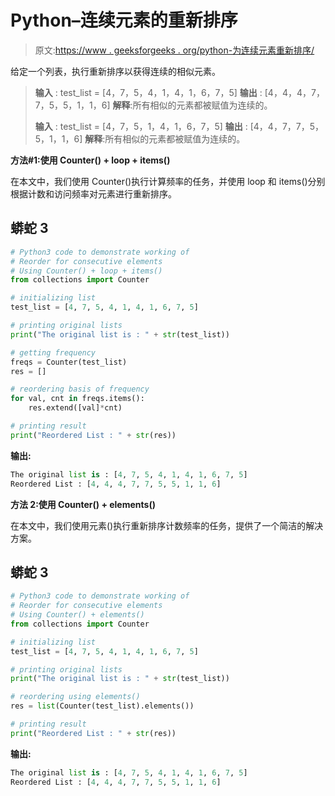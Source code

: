 # Python–连续元素的重新排序

> 原文:[https://www . geeksforgeeks . org/python-为连续元素重新排序/](https://www.geeksforgeeks.org/python-reorder-for-consecutive-elements/)

给定一个列表，执行重新排序以获得连续的相似元素。

> **输入** : test_list = [4，7，5，4，1，4，1，6，7，5]
> **输出** : [4，4，4，7，7，5，5，1，1，6]
> **解释**:所有相似的元素都被赋值为连续的。
> 
> **输入** : test_list = [4，7，5，1，4，1，6，7，5]
> **输出** : [4，4，7，7，5，5，1，1，6]
> **解释**:所有相似的元素都被赋值为连续的。

**方法#1:使用 Counter() + loop + items()**

在本文中，我们使用 Counter()执行计算频率的任务，并使用 loop 和 items()分别根据计数和访问频率对元素进行重新排序。

## 蟒蛇 3

```py
# Python3 code to demonstrate working of 
# Reorder for consecutive elements
# Using Counter() + loop + items()
from collections import Counter

# initializing list
test_list = [4, 7, 5, 4, 1, 4, 1, 6, 7, 5]

# printing original lists
print("The original list is : " + str(test_list))

# getting frequency
freqs = Counter(test_list)
res = []

# reordering basis of frequency
for val, cnt in freqs.items():
    res.extend([val]*cnt)

# printing result 
print("Reordered List : " + str(res))
```

**输出:**

```py
The original list is : [4, 7, 5, 4, 1, 4, 1, 6, 7, 5]
Reordered List : [4, 4, 4, 7, 7, 5, 5, 1, 1, 6]

```

**方法 2:使用 Counter() + elements()**

在本文中，我们使用元素()执行重新排序计数频率的任务，提供了一个简洁的解决方案。

## 蟒蛇 3

```py
# Python3 code to demonstrate working of 
# Reorder for consecutive elements
# Using Counter() + elements()
from collections import Counter

# initializing list
test_list = [4, 7, 5, 4, 1, 4, 1, 6, 7, 5]

# printing original lists
print("The original list is : " + str(test_list))

# reordering using elements()
res = list(Counter(test_list).elements())

# printing result 
print("Reordered List : " + str(res))
```

**输出:**

```py
The original list is : [4, 7, 5, 4, 1, 4, 1, 6, 7, 5]
Reordered List : [4, 4, 4, 7, 7, 5, 5, 1, 1, 6]

```